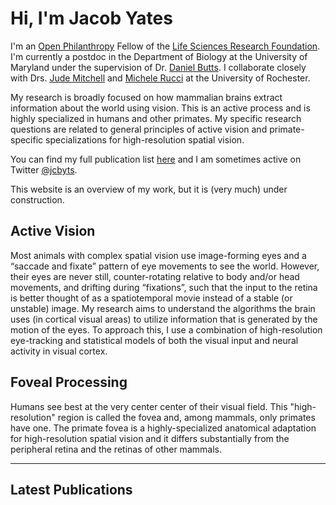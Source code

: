 <script>
  import LinesHr from "../components/LinesHr.svelte";
  import LatestPublications from "../components/LatestPublications.svelte";
</script>

# Hi, I'm Jacob Yates

I'm an [Open Philanthropy](https://www.openphilanthropy.org/) Fellow of the [Life Sciences Research Foundation](http://www.lsrf.org/). I'm currently a postdoc in the Department of Biology at the University of Maryland under the supervision of Dr. [Daniel Butts](http://www.neurotheory.umd.edu/people/dbutts). I collaborate closely with Drs. [Jude Mitchell](http://marmolab.bcs.rochester.edu/index.html) and [Michele Rucci](http://aplab.bcs.rochester.edu/) at the University of Rochester.

My research is broadly focused on how mammalian brains extract information about the world using vision. This is an active process and is highly specialized in humans and other primates. My specific research questions are related to general principles of active vision and primate-specific specializations for high-resolution spatial vision.

You can find my full publication list [here](https://scholar.google.com/citations?user=UJm-TkYAAAAJ&hl=en) and I am sometimes active on Twitter [@jcbyts](https://twitter.com/jcbyts).

This website is an overview of my work, but it is (very much) under construction.

<LinesHr />

## Active Vision

Most animals with complex spatial vision use image-forming eyes and a “saccade and fixate” pattern of eye movements to see the world. However, their eyes are never still, counter-rotating relative to body and/or head movements, and drifting during “fixations”, such that the input to the retina is better thought of as a spatiotemporal movie instead of a stable (or unstable) image. My research aims to understand the algorithms the brain uses (in cortical visual areas) to utilize information that is generated by the motion of the eyes. To approach this, I use a combination of high-resolution eye-tracking and statistical models of both the visual input and neural activity in visual cortex.

## Foveal Processing

Humans see best at the very center center of their visual field. This "high-resolution" region is called the fovea and, among mammals, only primates have one. The primate fovea is a highly-specialized anatomical adaptation for high-resolution spatial vision and it differs substantially from the peripheral retina and the retinas of other mammals.

---

## Latest Publications

<LatestPublications title="HI" />
